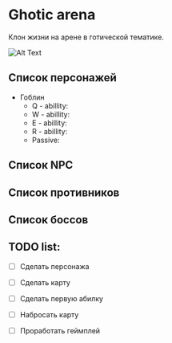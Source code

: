 # Ghotic arena

Клон жизни на арене в готической тематике. 

![Alt Text](https://media.giphy.com/media/vFKqnCdLPNOKc/giphy.gif)




## Список персонажей
 
 * Гоблин
    *  Q - abillity:
    *  W - abillity:
    *  E - abillity:
    *  R - abillity:
    *  Passive:

## Список NPC


## Список противников


## Список боссов


## TODO list:
- [ ]  Сделать персонажа
- [ ]  Сделать карту
- [ ]  Сделать первую абилку
- [ ]  Набросать карту
- [ ]  Проработать геймплей


